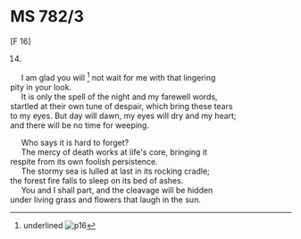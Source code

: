 # MS 782/3

[F 16]

14.
&nbsp;&nbsp;&nbsp;&nbsp;&nbsp;I am glad you will [^1] not wait for me with that lingering \
pity in your look. \
&nbsp;&nbsp;&nbsp;&nbsp;&nbsp;It is only the spell of the night and my farewell words, \
startled at their own tune of despair, which bring these tears \
to my eyes. But day will dawn, my eyes will dry and my heart; \
and there will be no time for weeping. 

&nbsp;&nbsp;&nbsp;&nbsp;&nbsp;Who says it is hard to forget? \
&nbsp;&nbsp;&nbsp;&nbsp;&nbsp;The mercy of death works at life's core, bringing it \
respite from its own foolish persistence. \
&nbsp;&nbsp;&nbsp;&nbsp;&nbsp;The stormy sea is lulled at last in its rocking cradle; \
the forest fire falls to sleep on its bed of
ashes. \
&nbsp;&nbsp;&nbsp;&nbsp;&nbsp;You and I shall part, and the cleavage will be hidden \
under living grass and flowers that laugh in the sun. 
[^1]: underlined
![p16](MS782_3-016.jpg)
